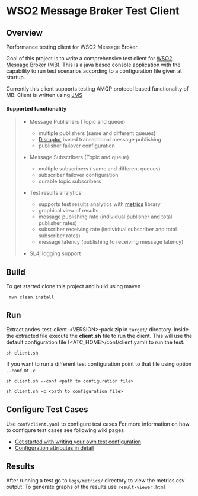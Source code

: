 WSO2 Message Broker Test Client
==============

Overview
-----------
Performance testing client for WSO2 Message Broker. 

Goal of this project is to write a comprehensive test client for [WSO2 Message Broker (MB)](http://wso2.com/products/message-broker/). This is a java based  console application with the capability to run test scenarios according to a configuration file given at startup. 

Currently this client supports testing AMQP protocol based functionality of MB. Client is written using [JMS](https://docs.oracle.com/javaee/6/tutorial/doc/bncdr.html)

#### Supported functionality

> - Message Publishers (Topic and queue)
>   - multiple publishers (same and different queues)
>   - [Disruptor](https://lmax-exchange.github.io/disruptor/) based transactional message publishing
>   - publisher failover configuration
>  
> - Message Subscribers (Topic and queue)
>   - multiple subscribers ( same and different queues)
>   - subscriber failover configuration
>   - durable topic subscribers
> 
> - Test results analytics
>   - supports test results analytics with [metrics](https://dropwizard.github.io/metrics/) library 
>   - graphical view of results
>   - message publishing rate (individual publisher and total publisher rates)
>   - subscriber receiving rate (individual subscriber and total subscriber rates)
>   - message latency (publishing to receiving message latency)
>   
> - SL4j logging support
>  

Build
------
To get started clone this project and build using maven
```
 mvn clean install
```

Run
----
Extract andes-test-client-\<VERSION\>-pack.zip in `target/` directory. Inside the extracted file execute the **client.sh** file to run the client. This will use the default configuration file (\<ATC_HOME\>/conf/client.yaml) to run the test.
```
sh client.sh
```
If you want to run a different test configuration point to that file using option `--conf` or `-c`

```
sh client.sh --conf <path to configuration file>

sh client.sh -c <path to configuration file>
```

Configure Test Cases
-------------------------

Use `conf/client.yaml` to configure test cases
For more information on how to configure test cases see following wiki pages

- [Get started with writing your own test configuration](https://github.com/Asitha/andes-test-client/wiki/Get-started-with-writing-your-own-test)
- [Configuration attributes in detail](https://github.com/Asitha/andes-test-client/wiki/Configuration-attributes-in-detail)


Results
---------
After running a test go to `logs/metrics/` directory to view the metrics csv output.
To generate graphs of the results use `result-viewer.html` 

